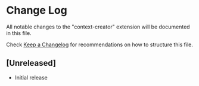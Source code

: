 # Change Log

All notable changes to the "context-creator" extension will be documented in this file.

Check [Keep a Changelog](http://keepachangelog.com/) for recommendations on how to structure this file.

## [Unreleased]

- Initial release